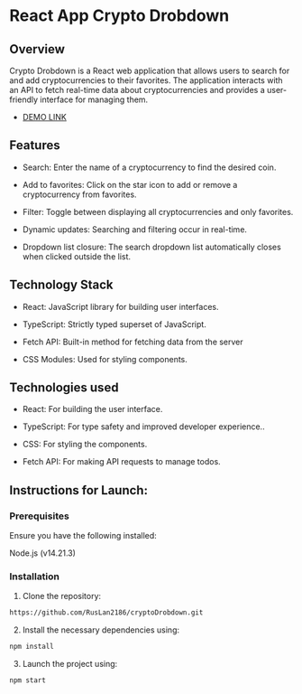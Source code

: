 # React App Crypto Drobdown

## Overview

Crypto Drobdown is a React web application that allows users to search for and add cryptocurrencies to their favorites. The application interacts with an API to fetch real-time data about cryptocurrencies and provides a user-friendly interface for managing them.

-  [DEMO LINK](https://ruslan2186.github.io/cryptoDrobdown/)  

## Features

- Search: Enter the name of a cryptocurrency to find the desired coin.

- Add to favorites: Click on the star icon to add or remove a cryptocurrency from favorites.
  
- Filter: Toggle between displaying all cryptocurrencies and only favorites.
  
- Dynamic updates: Searching and filtering occur in real-time.
  
- Dropdown list closure: The search dropdown list automatically closes when clicked outside the list.
  
## Technology Stack

- React: JavaScript library for building user interfaces.
  
- TypeScript: Strictly typed superset of JavaScript.
  
- Fetch API: Built-in method for fetching data from the server
  
- CSS Modules: Used for styling components.
  

## Technologies used

- React: For building the user interface.

- TypeScript: For type safety and improved developer experience..

- CSS: For styling the components.

- Fetch API: For making API requests to manage todos.
  
  
## Instructions for Launch:

### Prerequisites

Ensure you have the following installed:

Node.js (v14.21.3)

### Installation

1. Clone the repository:

```bash
https://github.com/RusLan2186/cryptoDrobdown.git
```


2. Install the necessary dependencies using:
   
```bash
npm install
```

3. Launch the project using:
   
```bash
npm start
```


